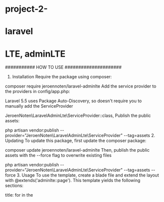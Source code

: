 # project-2-
# laravel
# LTE, adminLTE

###########   HOW TO USE  #####################

1. Installation
Require the package using composer:

composer require jeroennoten/laravel-adminlte
Add the service provider to the providers in config/app.php:

Laravel 5.5 uses Package Auto-Discovery, so doesn't require you to manually add the ServiceProvider

JeroenNoten\LaravelAdminLte\ServiceProvider::class,
Publish the public assets:

php artisan vendor:publish --provider="JeroenNoten\LaravelAdminLte\ServiceProvider" --tag=assets
2. Updating
To update this package, first update the composer package:

composer update jeroennoten/laravel-adminlte
Then, publish the public assets with the --force flag to overwrite existing files

php artisan vendor:publish --provider="JeroenNoten\LaravelAdminLte\ServiceProvider" --tag=assets --force
3. Usage
To use the template, create a blade file and extend the layout with @extends('adminlte::page'). This template yields the following sections:

title: for in the <title> tag
content_header: title of the page, above the content
content: all of the page's content
css: extra stylesheets (located in <head>)
js: extra javascript (just before </body>)
All sections are in fact optional. Your blade template could look like the following.

{{-- resources/views/admin/dashboard.blade.php --}}

@extends('adminlte::page')

@section('title', 'Dashboard')

@section('content_header')
    <h1>Dashboard</h1>
@stop

@section('content')
    <p>Welcome to this beautiful admin panel.</p>
@stop

@section('css')
    <link rel="stylesheet" href="/css/admin_custom.css">
@stop

@section('js')
    <script> console.log('Hi!'); </script>
@stop
Note that in Laravel 5.2 or higher you can also use @stack directive for css and javascript:

{{-- resources/views/admin/dashboard.blade.php --}}

@push('css')

@push('js')
You now just return this view from your controller, as usual. Check out AdminLTE to find out how to build beautiful content for your admin panel.

4. The make:adminlte artisan command
Note: only for Laravel 5.2 and higher

This package ships with a make:adminlte command that behaves exactly like make:auth (introduced in Laravel 5.2) but replaces the authentication views with AdminLTE style views.

php artisan make:adminlte
This command should be used on fresh applications, just like the make:auth command

4.1 Using the authentication views without the make:adminlte command
If you want to use the included authentication related views manually, you can create the following files and only add one line to each file:

resources/views/auth/login.blade.php:
@extends('adminlte::login')
resources/views/auth/register.blade.php
@extends('adminlte::register')
resources/views/auth/passwords/email.blade.php
@extends('adminlte::passwords.email')
resources/views/auth/passwords/reset.blade.php
@extends('adminlte::passwords.reset')
By default, the login form contains a link to the registration form. If you don't want a registration form, set the register_url setting to null and the link will not be displayed.

5. Configuration
First, publish the configuration file:

php artisan vendor:publish --provider="JeroenNoten\LaravelAdminLte\ServiceProvider" --tag=config
Now, edit config/adminlte.php to configure the title, skin, menu, URLs etc. All configuration options are explained in the comments. However, I want to shed some light on the menu configuration.

5.1 Menu
You can configure your menu as follows:

'menu' => [
    'MAIN NAVIGATION',
    [
        'text' => 'Blog',
        'url' => 'admin/blog',
    ],
    [
        'text' => 'Pages',
        'url' => 'admin/pages',
        'icon' => 'file'
    ],
    [
        'text' => 'Show my website',
        'url' => '/',
        'target' => '_blank'
    ],
    'ACCOUNT SETTINGS',
    [
        'text' => 'Profile',
        'route' => 'admin.profile',
        'icon' => 'user'
    ],
    [
        'text' => 'Change Password',
        'route' => 'admin.password',
        'icon' => 'lock'
    ],
],
With a single string, you specify a menu header item to separate the items. With an array, you specify a menu item. text and url or route are required attributes. The icon is optional, you get an open circle if you leave it out. The available icons that you can use are those from Font Awesome. Just specify the name of the icon and it will appear in front of your menu item.

Use the can option if you want conditionally show the menu item. This integrates with Laravel's Gate functionality. If you need to conditionally show headers as well, you need to wrap it in an array like other menu items, using the header option:

[
    [
        'header' => 'BLOG',
        'can' => 'manage-blog'
    ],
    [
        'text' => 'Add new post',
        'url' => 'admin/blog/new',
        'can' => 'add-blog-post'
    ],
]
Custom Menu Filters
If you need custom filters, you can easily add your own menu filters to this package. This can be useful when you are using a third-party package for authorization (instead of Laravel's Gate functionality).

For example with Laratrust:

<?php

namespace MyApp;

use JeroenNoten\LaravelAdminLte\Menu\Builder;
use JeroenNoten\LaravelAdminLte\Menu\Filters\FilterInterface;
use Laratrust;

class MyMenuFilter implements FilterInterface
{
    public function transform($item, Builder $builder)
    {
        if (isset($item['permission']) && ! Laratrust::can($item['permission'])) {
            return false;
        }

        return $item;
    }
}
And then add to config/adminlte.php:

'filters' => [
    JeroenNoten\LaravelAdminLte\Menu\Filters\ActiveFilter::class,
    JeroenNoten\LaravelAdminLte\Menu\Filters\HrefFilter::class,
    JeroenNoten\LaravelAdminLte\Menu\Filters\SubmenuFilter::class,
    JeroenNoten\LaravelAdminLte\Menu\Filters\ClassesFilter::class,
    //JeroenNoten\LaravelAdminLte\Menu\Filters\GateFilter::class, Comment this line out
    MyApp\MyMenuFilter::class,
]
Menu configuration at runtime
It is also possible to configure the menu at runtime, e.g. in the boot of any service provider. Use this if your menu is not static, for example when it depends on your database or the locale. It is also possible to combine both approaches. The menus will simply be concatenated and the order of service providers determines the order in the menu.

To configure the menu at runtime, register a handler or callback for the MenuBuilding event, for example in the boot() method of a service provider:

use Illuminate\Contracts\Events\Dispatcher;
use JeroenNoten\LaravelAdminLte\Events\BuildingMenu;

class AppServiceProvider extends ServiceProvider
{

    public function boot(Dispatcher $events)
    {
        $events->listen(BuildingMenu::class, function (BuildingMenu $event) {
            $event->menu->add('MAIN NAVIGATION');
            $event->menu->add([
                'text' => 'Blog',
                'url' => 'admin/blog',
            ]);
        });
    }

}
The configuration options are the same as in the static configuration files.

A more practical example that actually uses translations and the database:

    public function boot(Dispatcher $events)
    {
        $events->listen(BuildingMenu::class, function (BuildingMenu $event) {
            $event->menu->add(trans('menu.pages'));

            $items = Page::all()->map(function (Page $page) {
                return [
                    'text' => $page['title'],
                    'url' => route('admin.pages.edit', $page)
                ];
            });

            $event->menu->add(...$items);
        });
    }
This event-based approach is used to make sure that your code that builds the menu runs only when the admin panel is actually displayed and not on every request.

Active menu items
By default, a menu item is considered active if any of the following holds:

The current path matches the url parameter
The current path is a sub-path of the url parameter
If it has a submenu containing an active menu item
To override this behavior, you can specify an active parameter with an array of active URLs, asterisks and regular expressions are supported. Example:

[
    'text' => 'Pages'
    'url' => 'pages',
    'active' => ['pages', 'content', 'content/*']
]
5.2 Plugins
By default the DataTables plugin is supported. If set to true, the necessary javascript CDN script tags will automatically be injected into the adminlte::page.blade file.

'plugins' => [
    'datatables' => true,
]
Also the Select2 plugin is supported. If set to true, the necessary javascript CDN script tags will automatically be injected into the adminlte::page.blade file.

'plugins' => [
    'datatables' => true,
    'select2' => true,
]
Also the ChartJS plugin is supported. If set to true, the necessary javascript CDN script tags will automatically be injected into the adminlte::page.blade file.

'plugins' => [
    'datatables' => true,
    'chartjs' => true,
]
6. Translations
At the moment, English, German, French, Dutch, Portuguese and Spanish translations are available out of the box. Just specifiy the language in config/app.php. If you need to modify the texts or add other languages, you can publish the language files:

php artisan vendor:publish --provider="JeroenNoten\LaravelAdminLte\ServiceProvider" --tag=translations
Now, you can edit translations or add languages in resources/lang/vendor/adminlte.

7. Customize views
If you need full control over the provided views, you can publish them:

php artisan vendor:publish --provider="JeroenNoten\LaravelAdminLte\ServiceProvider" --tag=views
Now, you can edit the views in resources/views/vendor/adminlte.

###############################################
## About Laravel

Laravel is a web application framework with expressive, elegant syntax. We believe development must be an enjoyable and creative experience to be truly fulfilling. Laravel takes the pain out of development by easing common tasks used in many web projects, such as:

- [Simple, fast routing engine](https://laravel.com/docs/routing).
- [Powerful dependency injection container](https://laravel.com/docs/container).
- Multiple back-ends for [session](https://laravel.com/docs/session) and [cache](https://laravel.com/docs/cache) storage.
- Expressive, intuitive [database ORM](https://laravel.com/docs/eloquent).
- Database agnostic [schema migrations](https://laravel.com/docs/migrations).
- [Robust background job processing](https://laravel.com/docs/queues).
- [Real-time event broadcasting](https://laravel.com/docs/broadcasting).

Laravel is accessible, powerful, and provides tools required for large, robust applications.

## Learning Laravel

Laravel has the most extensive and thorough [documentation](https://laravel.com/docs) and video tutorial library of all modern web application frameworks, making it a breeze to get started with the framework.

If you don't feel like reading, [Laracasts](https://laracasts.com) can help. Laracasts contains over 1100 video tutorials on a range of topics including Laravel, modern PHP, unit testing, and JavaScript. Boost you and your team's skills by digging into our comprehensive video library.

## Laravel Sponsors

We would like to extend our thanks to the following sponsors for funding Laravel development. If you are interested in becoming a sponsor, please visit the Laravel [Patreon page](https://patreon.com/taylorotwell).

- **[Vehikl](https://vehikl.com/)**
- **[Tighten Co.](https://tighten.co)**
- **[Kirschbaum Development Group](https://kirschbaumdevelopment.com)**
- **[64 Robots](https://64robots.com)**
- **[Cubet Techno Labs](https://cubettech.com)**
- **[Cyber-Duck](https://cyber-duck.co.uk)**
- **[British Software Development](https://www.britishsoftware.co)**
- **[Webdock, Fast VPS Hosting](https://www.webdock.io/en)**
- **[DevSquad](https://devsquad.com)**
- [UserInsights](https://userinsights.com)
- [Fragrantica](https://www.fragrantica.com)
- [SOFTonSOFA](https://softonsofa.com/)
- [User10](https://user10.com)
- [Soumettre.fr](https://soumettre.fr/)
- [CodeBrisk](https://codebrisk.com)
- [1Forge](https://1forge.com)
- [TECPRESSO](https://tecpresso.co.jp/)
- [Runtime Converter](http://runtimeconverter.com/)
- [WebL'Agence](https://weblagence.com/)
- [Invoice Ninja](https://www.invoiceninja.com)
- [iMi digital](https://www.imi-digital.de/)
- [Earthlink](https://www.earthlink.ro/)
- [Steadfast Collective](https://steadfastcollective.com/)
- [We Are The Robots Inc.](https://watr.mx/)
- [Understand.io](https://www.understand.io/)
- [Abdel Elrafa](https://abdelelrafa.com)

## Contributing

Thank you for considering contributing to the Laravel framework! The contribution guide can be found in the [Laravel documentation](https://laravel.com/docs/contributions).

## Security Vulnerabilities

If you discover a security vulnerability within Laravel, please send an e-mail to Taylor Otwell via [taylor@laravel.com](mailto:taylor@laravel.com). All security vulnerabilities will be promptly addressed.

## License

The Laravel framework is open-source software licensed under the [MIT license](https://opensource.org/licenses/MIT).
